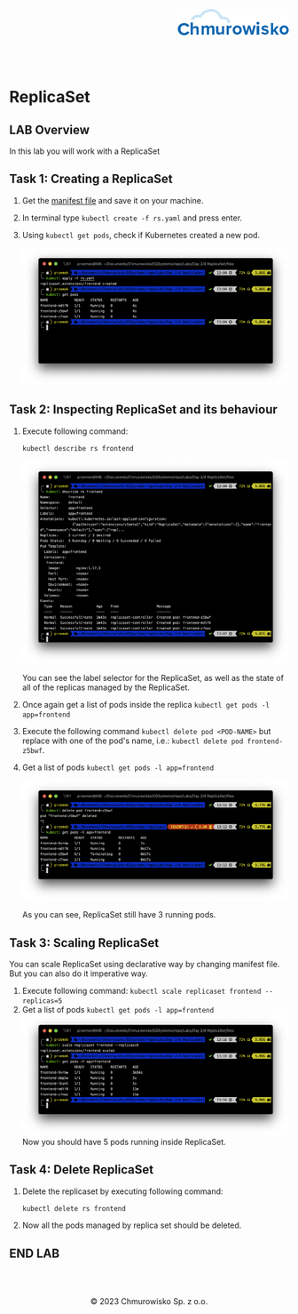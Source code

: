 <img src="./img/logo.png" alt="Chmurowisko logo" width="200" align="right">
<br><br>
<br><br>
<br><br>

# ReplicaSet

## LAB Overview
   In this lab you will work with a ReplicaSet

## Task 1: Creating a ReplicaSet

1. Get the [manifest file](./files/rs.yaml) and save it on your machine.
1. In terminal type `kubectl create -f rs.yaml` and press enter.
1. Using `kubectl get pods`, check if Kubernetes created a new pod.

   ![img](./img/replicaset1.png)

## Task 2: Inspecting ReplicaSet and its behaviour

1. Execute following command:

   ```bash
   kubectl describe rs frontend
   ```

   ![img](./img/replicaset2.png)

   You can see the label selector for the ReplicaSet, as well as the state of all of the replicas managed by the ReplicaSet.

1. Once again get a list of pods inside the replica `kubectl get pods -l app=frontend`
1. Execute the following command `kubectl delete pod <POD-NAME>` but replace _<POD-NAME>_ with one of the pod's name, i.e.: `kubectl delete pod frontend-z5bwf`.
1. Get a list of pods `kubectl get pods -l app=frontend`

   ![img](./img/replicaset3.png)

   As you can see, ReplicaSet still have 3 running pods.

## Task 3: Scaling ReplicaSet

You can scale ReplicaSet using declarative way by changing manifest file. But you can also do it imperative way.

1. Execute following command:
   `kubectl scale replicaset frontend --replicas=5`
2. Get a list of pods `kubectl get pods -l app=frontend`
   ![img](./img/replicaset4.png)
   Now you should have 5 pods running inside ReplicaSet.

## Task 4: Delete ReplicaSet

1. Delete the replicaset by executing following command:
   ```bash
   kubectl delete rs frontend
   ```
1. Now all the pods managed by replica set should be deleted.

## END LAB

<br><br>

<center><p>&copy; 2023 Chmurowisko Sp. z o.o.<p></center>
